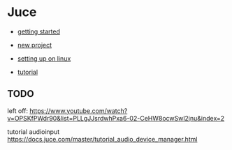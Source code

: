 # Juce

- [getting started](https://docs.juce.com/master/tutorial_manage_projucer_project.html)
- [new project](https://juce.com/discover/stories/projucer-manual#1.5-create-a-new-project)

- [setting up on linux](https://forum.juce.com/t/setting-up-on-linux-some-basic-questions-that-googling-didnt-answer/30503/3)

- [tutorial](https://www.youtube.com/watch?v=7n16Yw51xkI&list=PLLgJJsrdwhPxa6-02-CeHW8ocwSwl2jnu)

## TODO

left off: https://www.youtube.com/watch?v=OPSKfPWdr90&list=PLLgJJsrdwhPxa6-02-CeHW8ocwSwl2jnu&index=2

tutorial audioinput https://docs.juce.com/master/tutorial_audio_device_manager.html
